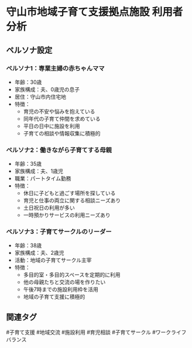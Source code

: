 # 守山市地域子育て支援拠点施設 利用者分析

## ペルソナ設定
### ペルソナ1：専業主婦の赤ちゃんママ
- 年齢：30歳
- 家族構成：夫、0歳児の息子
- 居住：守山市内住宅地
- 特徴：
	- 育児の不安や悩みを抱えている
	- 同年代の子育て仲間を求めている
	- 平日の日中に施設を利用
	- 子育ての相談や情報収集に積極的

### ペルソナ2：働きながら子育てする母親
- 年齢：35歳
- 家族構成：夫、1歳児
- 職業：パートタイム勤務
- 特徴：
	- 休日に子どもと過ごす場所を探している
	- 育児と仕事の両立に関する相談ニーズあり
	- 土日祝日の利用が多い
	- 一時預かりサービスの利用ニーズあり

### ペルソナ3：子育てサークルのリーダー
- 年齢：38歳
- 家族構成：夫、2歳児
- 活動：地域の子育てサークル主宰
- 特徴：
	- 多目的室・多目的スペースを定期的に利用
	- 他の母親たちと交流の場を作りたい
	- 午後7時までの施設利用枠を活用
	- 地域の子育て支援に積極的

## 関連タグ
#子育て支援 #地域交流 #施設利用 #育児相談 #子育てサークル #ワークライフバランス